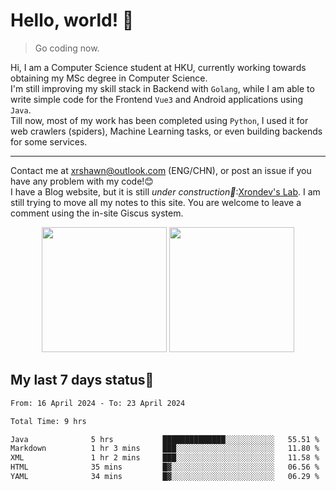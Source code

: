 # Hello, world! 🥰
> Go coding now.
  
Hi, I am a Computer Science student at HKU, currently working towards obtaining my MSc degree in Computer Science.  
I'm still improving my skill stack in Backend with `Golang`, while I am able to write simple code for the Frontend `Vue3` and Android applications using `Java`.  
Till now, most of my work has been completed using `Python`, I used it for web crawlers (spiders), Machine Learning tasks, or even building backends for some services.

-------
Contact me at xrshawn@outlook.com (ENG/CHN), or post an issue if you have any problem with my code!😊  
I have a Blog website, but it is still *under construction🚧*:[Xrondev's Lab](http://lab.xrondev.top/). I am still trying to move all my notes to this site. You are welcome to leave a comment using the in-site Giscus system.

<div align="center">
<div><img src="https://github-readme-stats.vercel.app/api?username=Xrondev&count_private=true" height="200px"/> <img src="https://github-readme-stats.vercel.app/api/top-langs/?username=Xrondev" height="200px"/></div>
</div>
<div align="center"></div>  

## My last 7 days status🧐

<!--START_SECTION:waka-->

```txt
From: 16 April 2024 - To: 23 April 2024

Total Time: 9 hrs

Java              5 hrs           ██████████████░░░░░░░░░░░   55.51 %
Markdown          1 hr 3 mins     ███░░░░░░░░░░░░░░░░░░░░░░   11.80 %
XML               1 hr 2 mins     ███░░░░░░░░░░░░░░░░░░░░░░   11.58 %
HTML              35 mins         █▓░░░░░░░░░░░░░░░░░░░░░░░   06.56 %
YAML              34 mins         █▓░░░░░░░░░░░░░░░░░░░░░░░   06.29 %
```

<!--END_SECTION:waka-->
